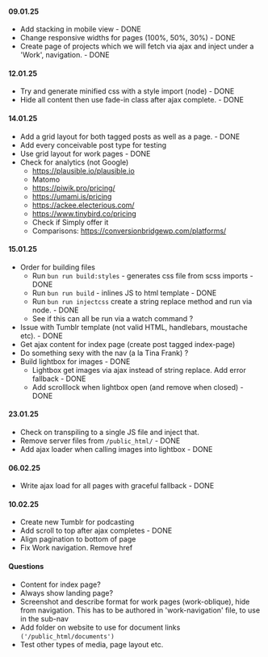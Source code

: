 #### 09.01.25
- Add stacking in mobile view - DONE
- Change responsive widths for pages (100%, 50%, 30%) - DONE
- Create page of projects which we will fetch via ajax and inject under a 'Work', navigation. - DONE

#### 12.01.25
- Try and generate minified css with a style import (node) - DONE
- Hide all content then use fade-in class after ajax complete. - DONE

#### 14.01.25
- Add a grid layout for both tagged posts as well as a page. - DONE
- Add every conceivable post type for testing
- Use grid layout for work pages - DONE
- Check for analytics (not Google)
   - https://plausible.io/plausible.io
   - Matomo
   - https://piwik.pro/pricing/
   - https://umami.is/pricing
   - https://ackee.electerious.com/
   - https://www.tinybird.co/pricing
   - Check if Simply offer it
   - Comparisons: https://conversionbridgewp.com/platforms/

#### 15.01.25
- Order for building files
   - Run `bun run build:styles` - generates css file from scss imports - DONE
   - Run `bun run build` - inlines JS to html template - DONE
   - Run `bun run injectcss` create a string replace method and run via node. - DONE
   - See if this can all be run via a watch command ?
- Issue with Tumblr template (not valid HTML, handlebars, moustache etc). - DONE
- Get ajax content for index page (create post tagged index-page)
- Do something sexy with the nav (a la Tina Frank) ?
- Build lightbox for images - DONE
   - Lightbox get images via ajax instead of string replace. Add error fallback - DONE
   - Add scrolllock when lightbox open (and remove when closed) - DONE

#### 23.01.25
- Check on transpiling to a single JS file and inject that. 
- Remove server files from `/public_html/` - DONE
- Add ajax loader when calling images into lightbox - DONE

#### 06.02.25
- Write ajax load for all pages with graceful fallback - DONE

#### 10.02.25
- Create new Tumblr for podcasting
- Add scroll to top after ajax completes - DONE
- Align pagination to bottom of page
- Fix Work navigation. Remove href

#### Questions
- Content for index page? 
- Always show landing page?
- Screenshot and describe format for work pages (work-oblique), hide from navigation. This has to be authored in 'work-navigation' file, to use in the sub-nav
- Add folder on website to use for document links `('/public_html/documents')`
- Test other types of media, page layout etc. 